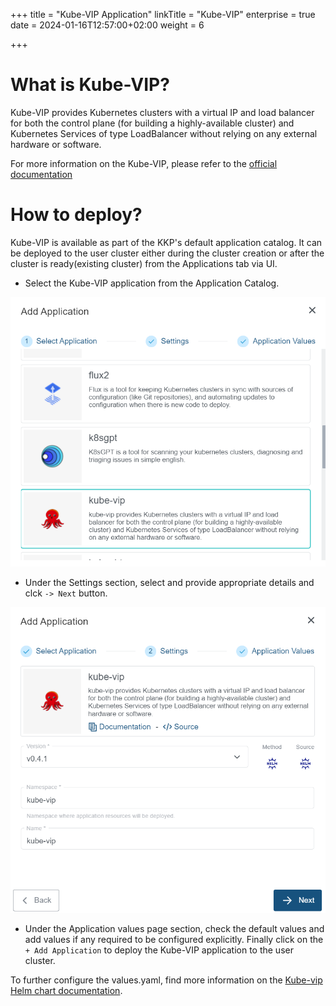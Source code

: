 +++
title = "Kube-VIP Application"
linkTitle = "Kube-VIP"
enterprise = true
date = 2024-01-16T12:57:00+02:00
weight = 6

+++

# What is Kube-VIP?

Kube-VIP provides Kubernetes clusters with a virtual IP and load balancer for both the control plane (for building a highly-available cluster) and Kubernetes Services of type LoadBalancer without relying on any external hardware or software.

For more information on the Kube-VIP, please refer to the [official documentation](https://kube-vip.io/)

# How to deploy?

Kube-VIP is available as part of the KKP's default application catalog.
It can be deployed to the user cluster either during the cluster creation or after the cluster is ready(existing cluster) from the Applications tab via UI.

* Select the Kube-VIP application from the Application Catalog.

![Select Kube-VIP Application](01-select-application-kube-vip-app.png)

* Under the Settings section, select and provide appropriate details and clck `-> Next` button.

![Settings for Kube-VIP Application](02-settings-kube-vip-app.png)

* Under the Application values page section, check the default values and add values if any required to be configured explicitly. Finally click on the `+ Add Application` to deploy the Kube-VIP application to the user cluster.

To further configure the values.yaml, find more information on the [Kube-vip Helm chart documentation](https://github.com/kube-vip/helm-charts).
